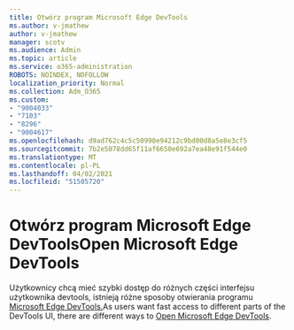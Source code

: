 ```yaml
---
title: Otwórz program Microsoft Edge DevTools
ms.author: v-jmathew
author: v-jmathew
manager: scotv
ms.audience: Admin
ms.topic: article
ms.service: o365-administration
ROBOTS: NOINDEX, NOFOLLOW
localization_priority: Normal
ms.collection: Adm_O365
ms.custom:
- "9004033"
- "7103"
- "8296"
- "9004617"
ms.openlocfilehash: d9ad762c4c5c50990e94212c9bd00d8a5e8e3cf5
ms.sourcegitcommit: 7b2e5078dd65f11af6650e692a7ea48e91f544e0
ms.translationtype: MT
ms.contentlocale: pl-PL
ms.lasthandoff: 04/02/2021
ms.locfileid: "51505720"
---
```

# <a name="open-microsoft-edge-devtools"></a><span data-ttu-id="f3658-102">Otwórz program Microsoft Edge DevTools</span><span class="sxs-lookup"><span data-stu-id="f3658-102">Open Microsoft Edge DevTools</span></span>

<span data-ttu-id="f3658-103">Użytkownicy chcą mieć szybki dostęp do różnych części interfejsu użytkownika devtools, istnieją różne sposoby otwierania programu [Microsoft Edge DevTools.](https://go.microsoft.com/fwlink/?linkid=2135152)</span><span class="sxs-lookup"><span data-stu-id="f3658-103">As users want fast access to different parts of the DevTools UI, there are different ways to [Open Microsoft Edge DevTools](https://go.microsoft.com/fwlink/?linkid=2135152).</span></span>
